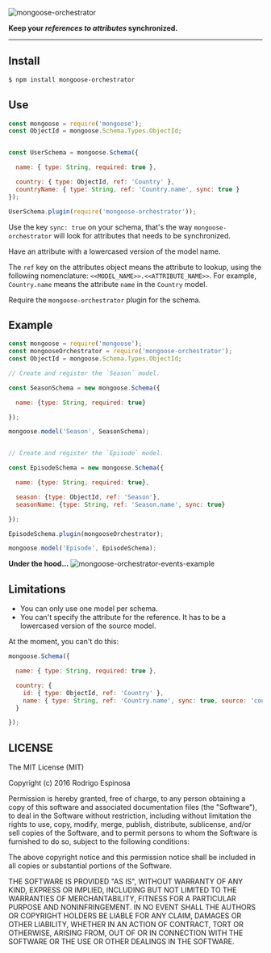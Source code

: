 ![mongoose-orchestrator](https://dl.dropboxusercontent.com/u/73676286/GitHub/mongoose-orchestrator-name.jpeg)


**Keep your _references to attributes_ synchronized.**

---

## Install

```bash
$ npm install mongoose-orchestrator
```

## Use

```js
const mongoose = require('mongoose');
const ObjectId = mongoose.Schema.Types.ObjectId;


const UserSchema = mongoose.Schema({

  name: { type: String, required: true },

  country: { type: ObjectId, ref: 'Country' },
  countryName: { type: String, ref: 'Country.name', sync: true }
});

UserSchema.plugin(require('mongoose-orchestrator'));
```

Use the key `sync: true` on your schema, that's the way `mongoose-orchestrator`
will look for attributes that needs to be synchronized.

Have an attribute with a lowercased version of the model name.

The `ref` key on the attributes object means the attribute to lookup, using the
following nomenclature: `<<MODEL_NAME>>.<<ATTRIBUTE_NAME>>`. For example,
`Country.name` means the attribute `name` in the `Country` model.

Require the `mongoose-orchestrator` plugin for the schema.



## Example

```js
const mongoose = require('mongoose');
const mongooseOrchestrator = require('mongoose-orchestrator');
const ObjectId = mongoose.Schema.Types.ObjectId;

// Create and register the `Season` model.

const SeasonSchema = new mongoose.Schema({

  name: {type: String, required: true}

});

mongoose.model('Season', SeasonSchema);


// Create and register the `Episode` model.

const EpisodeSchema = new mongoose.Schema({

  name: {type: String, required: true},

  season: {type: ObjectId, ref: 'Season'},
  seasonName: {type: String, ref: 'Season.name', sync: true}

});

EpisodeSchema.plugin(mongooseOrchestrator);

mongoose.model('Episode', EpisodeSchema);
```

**Under the hood...**
![mongoose-orchestrator-events-example](https://dl.dropboxusercontent.com/u/73676286/GitHub/mongoose-orchestrator-events-example.gif)


## Limitations

- You can only use one model per schema.
- You can't specify the attribute for the reference. It has to be a lowercased version of the source model.

At the moment, you can't do this:

```js
mongoose.Schema({

  name: { type: String, required: true },

  country: {
    id: { type: ObjectId, ref: 'Country' },
    name: { type: String, ref: 'Country.name', sync: true, source: 'country.id' }
  }

});
```

## LICENSE

The MIT License (MIT)

Copyright (c) 2016 Rodrigo Espinosa

Permission is hereby granted, free of charge, to any person obtaining a copy
of this software and associated documentation files (the "Software"), to deal
in the Software without restriction, including without limitation the rights
to use, copy, modify, merge, publish, distribute, sublicense, and/or sell
copies of the Software, and to permit persons to whom the Software is
furnished to do so, subject to the following conditions:

The above copyright notice and this permission notice shall be included in all
copies or substantial portions of the Software.

THE SOFTWARE IS PROVIDED "AS IS", WITHOUT WARRANTY OF ANY KIND, EXPRESS OR
IMPLIED, INCLUDING BUT NOT LIMITED TO THE WARRANTIES OF MERCHANTABILITY,
FITNESS FOR A PARTICULAR PURPOSE AND NONINFRINGEMENT. IN NO EVENT SHALL THE
AUTHORS OR COPYRIGHT HOLDERS BE LIABLE FOR ANY CLAIM, DAMAGES OR OTHER
LIABILITY, WHETHER IN AN ACTION OF CONTRACT, TORT OR OTHERWISE, ARISING FROM,
OUT OF OR IN CONNECTION WITH THE SOFTWARE OR THE USE OR OTHER DEALINGS IN THE
SOFTWARE.
